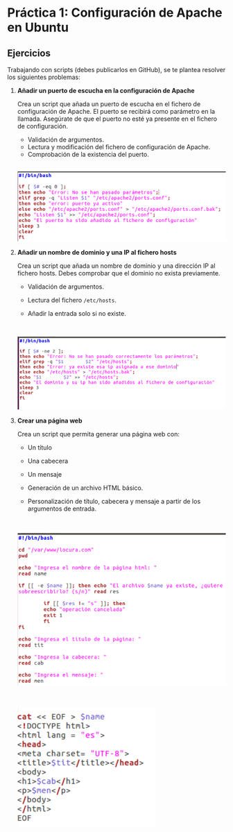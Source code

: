 # Práctica 1: Configuración de Apache en Ubuntu

## Ejercicios

Trabajando con scripts (debes publicarlos en GitHub), se te plantea resolver los siguientes problemas:

1. **Añadir un puerto de escucha en la configuración de Apache**

   Crea un script que añada un puerto de escucha en el fichero de configuración de Apache. El puerto se recibirá como parámetro en la llamada. Asegúrate de que el puerto no esté ya presente en el fichero de configuración.

   - Validación de argumentos.
   - Lectura y modificación del fichero de configuración de Apache.
   - Comprobación de la existencia del puerto.
  
   <br>

     ![Texto alternativo](images/puertos.png)


     

2. **Añadir un nombre de dominio y una IP al fichero hosts**

   Crea un script que añada un nombre de dominio y una dirección IP al fichero hosts. Debes comprobar que el dominio no exista previamente.

   - Validación de argumentos.
   - Lectura del fichero `/etc/hosts`.
   - Añadir la entrada solo si no existe.
  
     <br>

   ![Texto alternativo](images/hosts.png)
     
   

3. **Crear una página web**

   Crea un script que permita generar una página web con:
   - Un título
   - Una cabecera
   - Un mensaje

   - Generación de un archivo HTML básico.
   - Personalización de título, cabecera y mensaje a partir de los argumentos de entrada.

   <br><br>
   <img src="images/webpage1.png" alt="Página web 1" />

   <br><br>
   <img src="images/webpage2.png" alt="Página web 1" />
